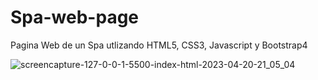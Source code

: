 # Spa-web-page
Pagina Web de un Spa utlizando HTML5, CSS3, Javascript y Bootstrap4


![screencapture-127-0-0-1-5500-index-html-2023-04-20-21_05_04](https://user-images.githubusercontent.com/30531913/233754236-e4f82b34-747c-4822-b97f-fe027c74bcfe.png)
